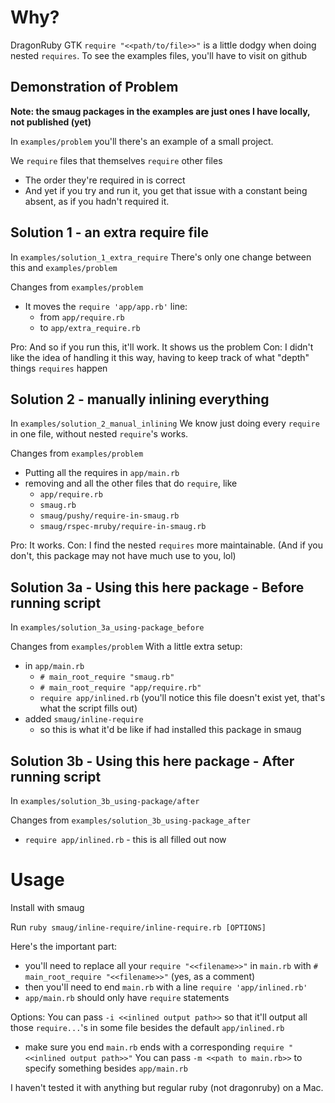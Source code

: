 # Why?
DragonRuby GTK `require "<<path/to/file>>"` is a little dodgy when doing nested `requires`.
To see the examples files, you'll have to visit on github

## Demonstration of Problem
__Note: the smaug packages in the examples are just ones I have locally, not published (yet)__

In `examples/problem` you'll there's an example of a small project.

We `require` files that themselves `require` other files

- The order they're required in is correct
- And yet if you try and run it, you get that issue with a constant being absent, as if you hadn't required it.

## Solution 1 - an extra require file
In `examples/solution_1_extra_require`
There's only one change between this and `examples/problem`

Changes from `examples/problem`
- It moves the `require 'app/app.rb'` line:
  - from `app/require.rb`
  - to `app/extra_require.rb`

Pro: And so if you run this, it'll work. It shows us the problem
Con: I didn't like the idea of handling it this way, having to keep track of what "depth" things `requires` happen

## Solution 2 - manually inlining everything
In `examples/solution_2_manual_inlining`
We know just doing every `require` in one file, without nested `require`'s works.

Changes from `examples/problem`
- Putting all the requires in `app/main.rb`
- removing and all the other files that do `require`, like
  - `app/require.rb`
  - `smaug.rb`
  - `smaug/pushy/require-in-smaug.rb`
  - `smaug/rspec-mruby/require-in-smaug.rb`

Pro: It works.
Con: I find the nested `requires` more maintainable. (And if you don't, this package may not have much use to you, lol)

## Solution 3a - Using this here package - Before running script
In `examples/solution_3a_using-package_before`

Changes from `examples/problem`
With a little extra setup:
- in `app/main.rb`
  - `# main_root_require "smaug.rb"`
  - `# main_root_require "app/require.rb"`
  - `require app/inlined.rb` (you'll notice this file doesn't exist yet, that's what the script fills out)
- added `smaug/inline-require`
  - so this is what it'd be like if had installed this package in smaug

## Solution 3b - Using this here package - After running script
In `examples/solution_3b_using-package/after`

Changes from `examples/solution_3b_using-package_after`
- `require app/inlined.rb` - this is all filled out now

# Usage
Install with smaug

Run `ruby smaug/inline-require/inline-require.rb [OPTIONS]`

Here's the important part:
- you'll need to replace all your `require "<<filename>>"` in `main.rb` with `# main_root_require "<<filename>>"` (yes, as a comment)
- then you'll need to end `main.rb` with a line `require 'app/inlined.rb'`
- `app/main.rb` should only have `require` statements

Options:
You can pass `-i <<inlined output path>>` so that it'll output all those `require...`'s in some file besides the default `app/inlined.rb`
- make sure you end `main.rb` ends with a corresponding `require "<<inlined output path>>"`
You can pass `-m <<path to main.rb>>` to specify something besides `app/main.rb`

I haven't tested it with anything but regular ruby (not dragonruby) on a Mac.
